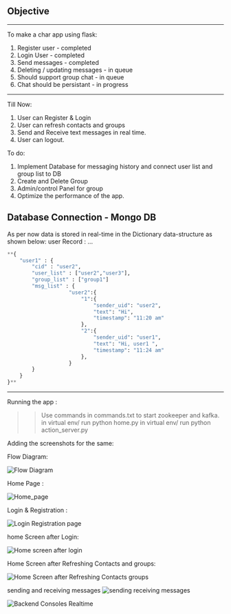 ## Objective
------------
To make a char app using flask:
1. Register user - completed
2. Login User - completed
3. Send messages - completed
4. Deleting / updating messages - in queue
5. Should support group chat - in queue
6. Chat should be persistant - in progress
--------------------------------------------------------------------------------

Till Now:
1. User can Register & Login
2. User can refresh contacts and groups
3. Send and Receive text messages in real time.
3. User can logout.

To do:
1. Implement Database for messaging history and connect user list and group list to DB
2. Create and Delete Group
3. Admin/control Panel for group
4. Optimize the performance of the app.



Database Connection - Mongo DB
---------------------------------------------------------------------------------
As per now data is stored in real-time in the Dictionary data-structure as shown below:
user Record :
...
```python
**{
    "user1" : {
        "cid" : "user2",
        "user_list" : ["user2","user3"],
        "group_list" : ["group1"]
        "msg_list" : {
                    "user2":{
                        "1":{
                            "sender_uid": "user2",
                            "text": "Hi",
                            "timestamp": "11:20 am"
                        },
                        "2":{
                            "sender_uid": "user1",
                            "text": "Hi, user1 ",
                            "timestamp": "11:24 am"
                        },
                    }
        } 
    }
}**
```

----------------------------------------------------

Running the app : 

>> Use commands in commands.txt to start zookeeper and kafka.
>> in virtual env/ run python home.py
>> in virtual env/ run python action_server.py

Adding the screenshots for the same:

Flow Diagram:

![Flow Diagram](https://user-images.githubusercontent.com/33020180/220600246-6fed3771-4530-481e-9ca2-26cb41211aa8.png)

Home Page :

![Home_page](https://user-images.githubusercontent.com/33020180/220600307-25cf6b97-bd7f-410a-bcf9-255c5f0c0d5e.png)

Login & Registration :

![Login   Registration page](https://user-images.githubusercontent.com/33020180/220600309-d4b31810-46f9-4335-a549-3b0ae2521b1f.png)

home Screen after Login:

![Home screen after login](https://user-images.githubusercontent.com/33020180/220600297-113fe6e9-d3b4-4d99-8fd7-868d4de999ab.png)

Home Screen after Refreshing Contacts and groups:

![Home Screen after Refreshing Contacts   groups](https://user-images.githubusercontent.com/33020180/220600303-ef4843df-d717-446f-9864-eafd25a17a45.png)

sending and receiving messages
![sending   receiving messages](https://user-images.githubusercontent.com/33020180/220600286-a05083a7-c213-4335-9ff6-d7f8c4ef3438.png)

![Backend Consoles Realtime](https://user-images.githubusercontent.com/33020180/220600114-572d7c80-6ff6-496c-b96e-3fdb4a1d9d50.png)




